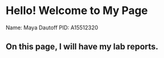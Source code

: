 # Hello! Welcome to My Page
Name: Maya Dautoff
PID: A15512320

## On this page, I will have my lab reports. 
